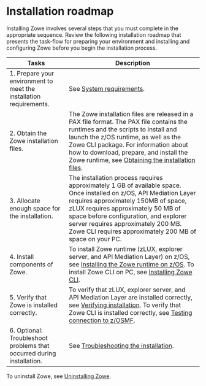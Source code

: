 # Installation roadmap

Installing Zowe involves several steps that you must complete in the appropriate sequence. Review the following installation roadmap that presents the task-flow for preparing your environment and installing and configuring Zowe before you begin the installation process.

| Tasks | Description
| --- | ---
| 1. Prepare your environment to meet the installation requirements. | See [System requirements](planinstall.md).
| 2. Obtain the Zowe installation files. | The Zowe installation files are released in a PAX file format. The PAX file contains the runtimes and the scripts to install and launch the z/OS runtime, as well as the Zowe CLI package. For information about how to download, prepare, and install the Zowe runtime, see [Obtaining the installation files](gettingstarted.md).
| 3. Allocate enough space for the installation. |  The installation process requires approximately 1 GB of available space. Once installed on z/OS, API Mediation Layer requires approximately 150MB of space, zLUX requires approximately 50 MB of space before configuration, and explorer server requires approximately 200 MB. Zowe CLI requires approximately 200 MB of space on your PC.
| 4. Install components of Zowe. | To install Zowe runtime (zLUX, explorer server, and API Mediation Layer) on z/OS, see [Installing the Zowe runtime on z/OS](install-zos.md). To install Zowe CLI on PC, see [Installing Zowe CLI](cli-installcli.md).
| 5. Verify that Zowe is installed correctly. | To verify that zLUX, explorer server, and API Mediation Layer are installed correctly, see [Verifying installation](install-zos.html#verifying-installation). To verify that Zowe CLI is installed correctly, see [Testing connection to z/OSMF](cli-installcli.html#testing-zowe-cli-connection-to-zosmf).
| 6. Optional: Troubleshoot problems that occurred during installation. | See [Troubleshooting the installation](troubleshootinstall.md).

To uninstall Zowe, see [Uninstalling Zowe](uninstall.md).
